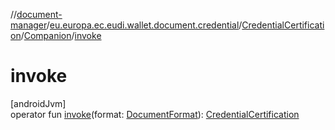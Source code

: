 //[document-manager](../../../../index.md)/[eu.europa.ec.eudi.wallet.document.credential](../../index.md)/[CredentialCertification](../index.md)/[Companion](index.md)/[invoke](invoke.md)

# invoke

[androidJvm]\
operator fun [invoke](invoke.md)(format: [DocumentFormat](../../../eu.europa.ec.eudi.wallet.document.format/-document-format/index.md)): [CredentialCertification](../index.md)
